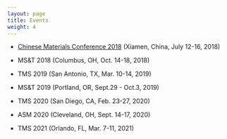 ```yaml
---
layout: page
title: Events
weight: 4
---
```


- [Chinese Materials Conference 2018][CMRS_2018] (Xiamen, China, July 12-16, 2018)

[CMRS_2018]: http://cmc2018.medmeeting.org/6886?lang=cn

- MS&T 2018 (Columbus, OH, Oct. 14-18, 2018)

- TMS 2019 (San Antonio, TX, Mar. 10-14, 2019)

- MS&T 2019 (Portland, OR, Sept.29 - Oct.3, 2019)

- TMS 2020 (San Diego, CA, Feb. 23-27, 2020)

- ASM 2020 (Cleveland, OH, Sept. 14-17, 2020)

- TMS 2021 (Orlando, FL, Mar. 7-11, 2021)
